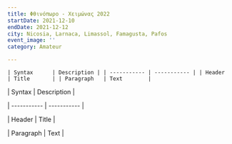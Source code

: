 ```yaml
---
title: Φθινόπωρο - Χειμώνας 2022
startDate: 2021-12-10
endDate: 2021-12-12
city: Nicosia, Larnaca, Limassol, Famagusta, Pafos
event_image: ''
category: Amateur

---
```

`| Syntax      | Description |
| ----------- | ----------- |
| Header      | Title       |
| Paragraph   | Text        |`

| Syntax      | Description |

| ----------- | ----------- |

| Header      | Title       |

| Paragraph   | Text        |